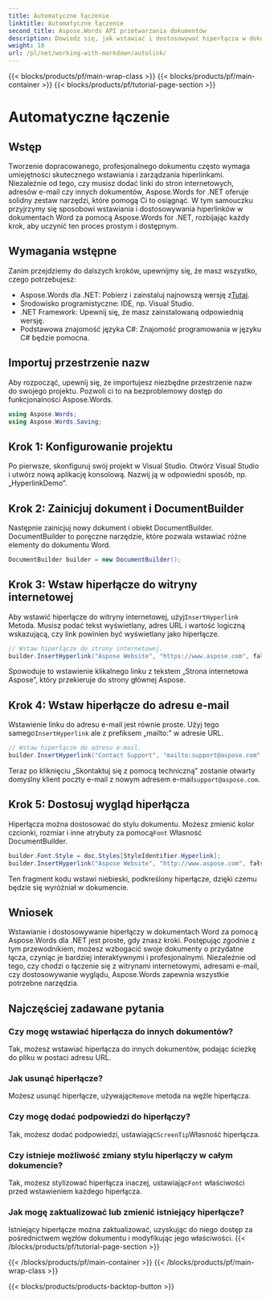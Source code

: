 ```yaml
---
title: Automatyczne łączenie
linktitle: Automatyczne łączenie
second_title: Aspose.Words API przetwarzania dokumentów
description: Dowiedz się, jak wstawiać i dostosowywać hiperłącza w dokumentach Worda za pomocą Aspose.Words dla .NET dzięki temu szczegółowemu przewodnikowi. Ulepszaj swoje dokumenty bez wysiłku.
weight: 10
url: /pl/net/working-with-markdown/autolink/
---
```


{{< blocks/products/pf/main-wrap-class >}}
{{< blocks/products/pf/main-container >}}
{{< blocks/products/pf/tutorial-page-section >}}

# Automatyczne łączenie

## Wstęp

Tworzenie dopracowanego, profesjonalnego dokumentu często wymaga umiejętności skutecznego wstawiania i zarządzania hiperlinkami. Niezależnie od tego, czy musisz dodać linki do stron internetowych, adresów e-mail czy innych dokumentów, Aspose.Words for .NET oferuje solidny zestaw narzędzi, które pomogą Ci to osiągnąć. W tym samouczku przyjrzymy się sposobowi wstawiania i dostosowywania hiperlinków w dokumentach Word za pomocą Aspose.Words for .NET, rozbijając każdy krok, aby uczynić ten proces prostym i dostępnym.

## Wymagania wstępne

Zanim przejdziemy do dalszych kroków, upewnijmy się, że masz wszystko, czego potrzebujesz:

-  Aspose.Words dla .NET: Pobierz i zainstaluj najnowszą wersję z[Tutaj](https://releases.aspose.com/words/net/).
- Środowisko programistyczne: IDE, np. Visual Studio.
- .NET Framework: Upewnij się, że masz zainstalowaną odpowiednią wersję.
- Podstawowa znajomość języka C#: Znajomość programowania w języku C# będzie pomocna.

## Importuj przestrzenie nazw

Aby rozpocząć, upewnij się, że importujesz niezbędne przestrzenie nazw do swojego projektu. Pozwoli ci to na bezproblemowy dostęp do funkcjonalności Aspose.Words.

```csharp
using Aspose.Words;
using Aspose.Words.Saving;
```

## Krok 1: Konfigurowanie projektu

Po pierwsze, skonfiguruj swój projekt w Visual Studio. Otwórz Visual Studio i utwórz nową aplikację konsolową. Nazwij ją w odpowiedni sposób, np. „HyperlinkDemo”.

## Krok 2: Zainicjuj dokument i DocumentBuilder

Następnie zainicjuj nowy dokument i obiekt DocumentBuilder. DocumentBuilder to poręczne narzędzie, które pozwala wstawiać różne elementy do dokumentu Word.

```csharp
DocumentBuilder builder = new DocumentBuilder();
```

## Krok 3: Wstaw hiperłącze do witryny internetowej

 Aby wstawić hiperłącze do witryny internetowej, użyj`InsertHyperlink` Metoda. Musisz podać tekst wyświetlany, adres URL i wartość logiczną wskazującą, czy link powinien być wyświetlany jako hiperłącze.

```csharp
// Wstaw hiperłącze do strony internetowej.
builder.InsertHyperlink("Aspose Website", "https://www.aspose.com", fałsz);
```

Spowoduje to wstawienie klikalnego linku z tekstem „Strona internetowa Aspose”, który przekieruje do strony głównej Aspose.

## Krok 4: Wstaw hiperłącze do adresu e-mail

 Wstawienie linku do adresu e-mail jest równie proste. Użyj tego samego`InsertHyperlink` ale z prefiksem „mailto:” w adresie URL.

```csharp
// Wstaw hiperłącze do adresu e-mail.
builder.InsertHyperlink("Contact Support", "mailto:support@aspose.com", false);
```

 Teraz po kliknięciu „Skontaktuj się z pomocą techniczną” zostanie otwarty domyślny klient poczty e-mail z nowym adresem e-mail`support@aspose.com`.

## Krok 5: Dostosuj wygląd hiperłącza

Hiperłącza można dostosować do stylu dokumentu. Możesz zmienić kolor czcionki, rozmiar i inne atrybuty za pomocą`Font` Własność DocumentBuilder.

```csharp
builder.Font.Style = doc.Styles[StyleIdentifier.Hyperlink];
builder.InsertHyperlink("Aspose Website", "http://www.aspose.com", fałsz);
```

Ten fragment kodu wstawi niebieski, podkreślony hiperłącze, dzięki czemu będzie się wyróżniał w dokumencie.

## Wniosek

Wstawianie i dostosowywanie hiperłączy w dokumentach Word za pomocą Aspose.Words dla .NET jest proste, gdy znasz kroki. Postępując zgodnie z tym przewodnikiem, możesz wzbogacić swoje dokumenty o przydatne łącza, czyniąc je bardziej interaktywnymi i profesjonalnymi. Niezależnie od tego, czy chodzi o łączenie się z witrynami internetowymi, adresami e-mail, czy dostosowywanie wyglądu, Aspose.Words zapewnia wszystkie potrzebne narzędzia.

## Najczęściej zadawane pytania

### Czy mogę wstawiać hiperłącza do innych dokumentów?
Tak, możesz wstawiać hiperłącza do innych dokumentów, podając ścieżkę do pliku w postaci adresu URL.

### Jak usunąć hiperłącze?
 Możesz usunąć hiperłącze, używając`Remove` metoda na węźle hiperłącza.

### Czy mogę dodać podpowiedzi do hiperłączy?
 Tak, możesz dodać podpowiedzi, ustawiając`ScreenTip`Własność hiperłącza.

### Czy istnieje możliwość zmiany stylu hiperłączy w całym dokumencie?
 Tak, możesz stylizować hiperłącza inaczej, ustawiając`Font` właściwości przed wstawieniem każdego hiperłącza.

### Jak mogę zaktualizować lub zmienić istniejący hiperłącze?
Istniejący hiperłącze można zaktualizować, uzyskując do niego dostęp za pośrednictwem węzłów dokumentu i modyfikując jego właściwości.
{{< /blocks/products/pf/tutorial-page-section >}}

{{< /blocks/products/pf/main-container >}}
{{< /blocks/products/pf/main-wrap-class >}}

{{< blocks/products/products-backtop-button >}}
